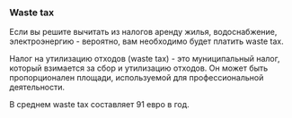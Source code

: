 ### Waste tax

Если вы решите вычитать из налогов аренду жилья, водоснабжение,
электроэнергию - вероятно, вам необходимо будет платить waste tax.

Налог на утилизацию отходов (waste tax) - это муниципальный налог, который
взимается за сбор и утилизацию отходов. Он может быть
пропорционален площади, используемой для профессиональной деятельности.

В среднем waste tax составляет 91 евро в год.
